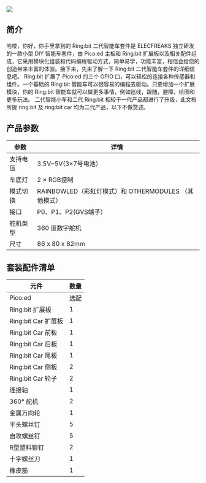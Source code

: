 ﻿![](https://wiki-media-ef.oss-cn-hongkong.aliyuncs.com//images/instruction.png)
## 简介
哈喽，你好，你手里拿到的 Ring:bit 二代智能车套件是 ELECFREAKS 独立研发的一款小型 DIY 智能车套件，由 Pico:ed 主板和 Ring:bit 扩展板以及相关配件组成，它采用模块化组装和代码编程驱动方式，简单易学，功能丰富，相信会给您的创造带来丰富的体验。接下来，先来了解一下 Ring:bit 二代智能车套件的详细信息吧。
Ring:bit 扩展了 Pico:ed 的三个 GPIO 口，可以轻松的连接各种传感器和组件。一个基础的 Ring:bit 智能车可以很容易的编程去驱动。只要增加一个扩展模块，你的 Ring:bit 智能车就可以做更多事情，例如巡线，跟随，避障，绘图和更多玩法。
二代智能小车和二代 Ring:bit 相较于一代产品都进行了升级，此文档所提 ring:bit 及 ring:bit car 均为二代产品，以下不做赘述。
## 产品参数
| **参数** | **详情** |
| --- | --- |
| 支持电压 | 3.5V~5V(3×7号电池） |
| 车底灯 | 2 × RGB控制 |
| 模式切换 | RAINBOWLED（彩虹灯模式）和 OTHERMODULES （其他模式） |
| 接口 | P0、P1、P2(GVS端子） |
| 舵机类型 | 360 度数字舵机 |
| 尺寸 | 86 x 80 x 82mm |

## 套装配件清单
| **元件** | **数量** |
| --- | --- |
| Pico:ed | 选配 |
| Ring:bit 扩展板 | 1 |
| Ring:bit Car 扩展板 | 1 |
| Ring:bit Car 前板 | 1 |
| Ring:bit Car 后板 | 1 |
| Ring:bit Car 尾板 | 1 |
| Ring:bit Car 侧板 | 2 |
| Ring:bit Car 轮子 | 2 |
| 连接轴 | 1 |
| 360° 舵机 | 2 |
| 金属万向轮 | 1 |
| 平头螺丝钉 | 5 |
| 自攻螺丝钉 | 5 |
| R型塑料铆钉 | 2 |
| 十字螺丝刀 | 1 |
| 橡皮筋 | 1 |

